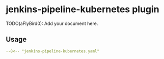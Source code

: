 # jenkins-pipeline-kubernetes plugin

TODO(aFlyBird0): Add your document here.
## Usage

```yaml
--8<-- "jenkins-pipeline-kubernetes.yaml"
```
